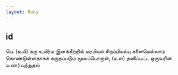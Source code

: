 ```yaml
---
layout: Ruby
---
```

## id  
பெ. (உயி) கரு உயிர்ம இனக்கீற்றில் மரபியல் சிறப்பியல்பு களையெல்லாம் கொண்டுள்ளதாகக் கருதப்படும் மூலப்பொருள், (உள) தனிப்பட்ட ஒருவரின் உணர்வுந்துதல்  
